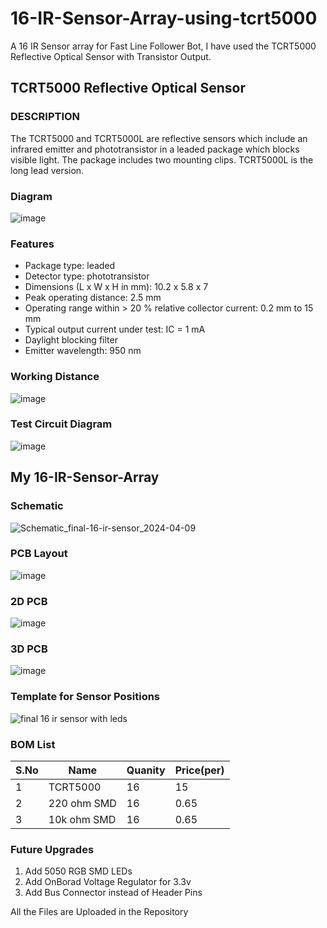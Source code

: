 # 16-IR-Sensor-Array-using-tcrt5000

A 16 IR Sensor array for Fast Line Follower Bot, I have used the TCRT5000 Reflective Optical Sensor with Transistor Output.

## TCRT5000 Reflective Optical Sensor
### DESCRIPTION
The TCRT5000 and TCRT5000L are reflective sensors which include an infrared emitter and phototransistor in a leaded package which blocks visible light. The package includes two mounting clips. TCRT5000L is the long lead version. 

### Diagram
![image](https://github.com/Aarushraj-Puduchery/16-IR-Sensor-Array-using-tcrt5000/assets/97360295/1f8e5f77-79ed-4559-aa26-f0e08d301f15)

### Features
- Package type: leaded
- Detector type: phototransistor
- Dimensions (L x W x H in mm): 10.2 x 5.8 x 7
- Peak operating distance: 2.5 mm
- Operating range within > 20 % relative collector current: 0.2 mm to 15 mm
- Typical output current under test: IC = 1 mA
- Daylight blocking filter
- Emitter wavelength: 950 nm

### Working Distance
![image](https://github.com/Aarushraj-Puduchery/16-IR-Sensor-Array-using-tcrt5000/assets/97360295/d9308b4c-14e6-4dda-8402-fa901bc83efa)

### Test Circuit Diagram
![image](https://github.com/Aarushraj-Puduchery/16-IR-Sensor-Array-using-tcrt5000/assets/97360295/4173f28d-279d-4e5a-a71f-c141fbf048c8)

## My 16-IR-Sensor-Array

### Schematic
![Schematic_final-16-ir-sensor_2024-04-09](https://github.com/Aarushraj-Puduchery/16-IR-Sensor-Array-using-tcrt5000/assets/97360295/a22e6406-1fec-4928-91fb-6e52b16e7cf0)

### PCB Layout
![image](https://github.com/Aarushraj-Puduchery/16-IR-Sensor-Array-using-tcrt5000/assets/97360295/c38f03b4-3396-428b-9878-dffbfeae1a5f)

### 2D PCB
![image](https://github.com/Aarushraj-Puduchery/16-IR-Sensor-Array-using-tcrt5000/assets/97360295/451d03fc-ef7d-4aa3-95d5-d4dd94b67cf8)

### 3D PCB
![image](https://github.com/Aarushraj-Puduchery/16-IR-Sensor-Array-using-tcrt5000/assets/97360295/77b2af11-6f49-41c2-9b6a-130f005d714b)

### Template for Sensor Positions
![final 16 ir sensor with leds](https://github.com/Aarushraj-Puduchery/16-IR-Sensor-Array-using-tcrt5000/assets/97360295/a7392ffb-7a37-4a65-a000-098a19ff9bee)

### BOM List
|S.No|Name|Quanity|Price(per)|
|---|---|---|---|
|1|TCRT5000|16|15|
|2|220 ohm SMD|16|0.65|
|3|10k ohm SMD|16|0.65|

### Future Upgrades
1. Add 5050 RGB SMD LEDs
2. Add OnBorad Voltage Regulator for 3.3v
3. Add Bus Connector instead of Header Pins

All the Files are Uploaded in the Repository




